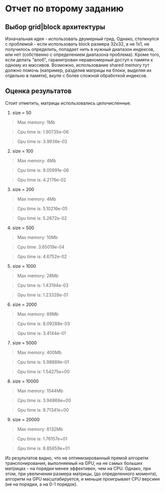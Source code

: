 # Отчет по второму заданию
## Выбор grid|block архитектуры
Изначальная идея - использовать двумерный грид.
Однако, столкнулся с проблемой - если использовать block размера 32х32, а не 1х1, не получилось определить, попадает нить в нужный диапазон индексов, или нет (собственно с определением диапазона проблема).
Кроме того, если делать "влоб", гаранитрован неравномерный доступ к памяти к одному из массивов. Возможно, использование shared memory тут должно помочь (например, разделив матрицы на блоки, выделяя их отдельно в памяти), вкупе с более сложной обработкой индексов.

## Оценка результатов
Стоит отметить, матрицы использовались целочисленные.

1. size = 50
> Max memory: 1Mb

> Cpu time is: 1.90735e-06

> Gpu time is: 3.9936e-02
2. size = 100
> Max memory: 4Mb

> Cpu time is: 9.05991e-06

> Gpu time is: 4.2176e-02
3. size = 200
> Max memory: 4Mb

> Cpu time is: 5.10216e-05

> Gpu time is: 5.2672e-02
4. size = 500
> Max memory: 10Mb

> Cpu time: 3.65019e-04

> Gpu time is: 4.6752e-02
5. size = 1000
> Max memory: 28Mb

> Cpu time is: 1.43194e-03

> Gpu time is: 1.23328e-01
6. size = 2000
> Max memory: 89Mb

> Cpu time is: 8.09288e-03

> Gpu time is: 3.4144e-01
7. size = 5000
> Max memory: 400Mb

> Cpu time is: 5.98889e-01

> Gpu time is: 1.54275e+00
8. size = 10000
> Max memory: 1544Mb

> Cpu time is: 3.94869e+00

> Gpu time is: 9.71341e+00
9. size = 20000
> Max memory: 6132Mb

> Cpu time is: 1.76157e+01

> Gpu time is: 8.85659e+01

Из результатов видно, что не оптимизированный прямой алгоритм транспонирования, выполняемый на GPU, на не самых больших матрицах - на порядки менее эффективен, чем на CPU.
Однако, при этом, при увеличении размера матрицы, (до определенного момента), алгоритм на GPU масштабируется, и меньше проигрывает CPU версиии (не на порядки, а на 0-1 порядок).
